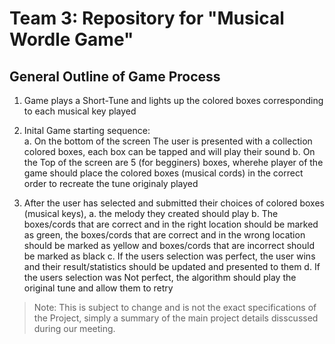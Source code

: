 # Team 3: Repository for "Musical Wordle Game"
## General Outline of Game Process



1.  Game plays a Short-Tune and lights up the colored boxes corresponding to each musical key played

2. Inital Game starting sequence:                                           
a. On the bottom of the screen The user is presented with a collection colored boxes, each box can be tapped and will play their sound
 b. On the Top of the screen are 5 (for begginers) boxes, wherehe player of the game should place the colored boxes (musical cords) in the correct order to recreate the tune originaly played
3. After the user has selected and submitted their choices of colored boxes (musical keys), 
    a. the melody they created should play 
    b. The boxes/cords that are correct and in the right location should be marked as green, 
      the boxes/cords that are correct and in the wrong location should be marked as yellow
      and boxes/cords that are incorrect should be marked as black
  c. If the users selection was perfect, the user wins and their result/statistics should be updated and presented to them
  d. If the users selection was Not perfect, the algorithm should play the original tune and allow them to retry
  
  
  


> Note: This is subject to change and is not the exact specifications of the Project, simply a summary of the main project details disscussed during our meeting. 
